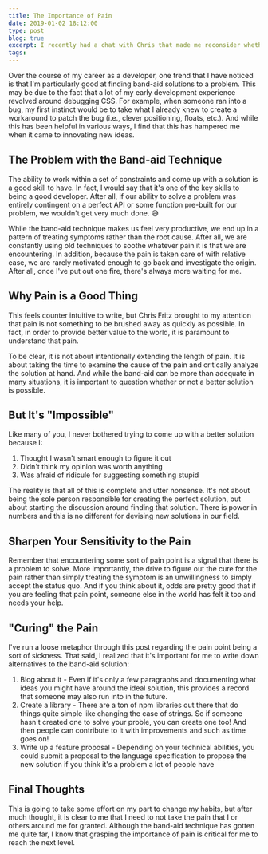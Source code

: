 ```yaml
---
title: The Importance of Pain
date: 2019-01-02 18:12:00
type: post
blog: true
excerpt: I recently had a chat with Chris that made me reconsider whether my approach to development and creating things has been hampered by my inability to appreciate the importance of pain. 
tags:
---
```


Over the course of my career as a developer, one trend that I have noticed is that I'm particularly good at finding band-aid solutions to a problem. This may be due to the fact that a lot of my early development experience revolved around debugging CSS. For example, when someone ran into a bug, my first instinct would be to take what I already knew to create a workaround to patch the bug (i.e., clever positioning, floats, etc.). And while this has been helpful in various ways, I find that this has hampered me when it came to innovating new ideas.

## The Problem with the Band-aid Technique

The ability to work within a set of constraints and come up with a solution is a good skill to have. In fact, I would say that it's one of the key skills to being a good developer. After all, if our ability to solve a problem was entirely contingent on a perfect API or some function pre-built for our problem, we wouldn't get very much done. 😅

While the band-aid technique makes us feel very productive, we end up in a pattern of treating symptoms rather than the root cause. After all, we are constantly using old techniques to soothe whatever pain it is that we are encountering. In addition, because the pain is taken care of with relative ease, we are rarely motivated enough to go back and investigate the origin. After all, once I've put out one fire, there's always more waiting for me.

## Why Pain is a Good Thing

This feels counter intuitive to write, but Chris Fritz brought to my attention that pain is not something to be brushed away as quickly as possible. In fact, in order to provide better value to the world, it is paramount to understand that pain. 

To be clear, it is not about intentionally extending the length of pain. It is about taking the time to examine the cause of the pain and critically analyze the solution at hand. And while the band-aid can be more than adequate in many situations, it is important to question whether or not a better solution is possible.

## But It's "Impossible"

Like many of you, I never bothered trying to come up with a better solution because I:

1. Thought I wasn't smart enough to figure it out
1. Didn't think my opinion was worth anything
1. Was afraid of ridicule for suggesting something stupid

The reality is that all of this is complete and utter nonsense. It's not about being the sole person responsible for creating the perfect solution, but about starting the discussion around finding that solution. There is power in numbers and this is no different for devising new solutions in our field.

## Sharpen Your Sensitivity to the Pain

Remember that encountering some sort of pain point is a signal that there is a problem to solve. More importantly, the drive to figure out the cure for the pain rather than simply treating the symptom is an unwillingness to simply accept the status quo. And if you think about it, odds are pretty good that if you are feeling that pain point, someone else in the world has felt it too and needs your help.

## "Curing" the Pain

I've run a loose metaphor through this post regarding the pain point being a sort of sickness. That said, I realized that it's important for me to write down alternatives to the band-aid solution:

1. Blog about it - Even if it's only a few paragraphs and documenting what ideas you might have around the ideal solution, this provides a record that someone may also run into in the future. 
1. Create a library - There are a ton of npm libraries out there that do things quite simple like changing the case of strings. So if someone hasn't created one to solve your proble, you can create one too! And then people can contribute to it with improvements and such as time goes on!
1. Write up a feature proposal - Depending on your technical abilities, you could submit a proposal to the language specification to propose the new solution if you think it's a problem a lot of people have

## Final Thoughts

This is going to take some effort on my part to change my habits, but after much thought, it is clear to me that I need to not take the pain that I or others around me for granted. Although the band-aid technique has gotten me quite far, I know that grasping the importance of pain is critical for me to reach the next level.
